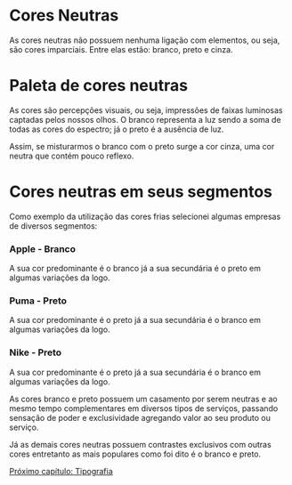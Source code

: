 # Cores Neutras

As cores neutras não possuem nenhuma ligação com elementos, ou seja, são cores imparciais. Entre elas estão: branco, preto e cinza.

# Paleta de cores neutras

As cores são percepções visuais, ou seja, impressões de faixas luminosas captadas pelos nossos olhos. O branco representa a luz sendo a soma de todas as cores do espectro; já o preto é a ausência de luz.

Assim, se misturarmos o branco com o preto surge a cor cinza, uma cor neutra que contém pouco reflexo.

# Cores neutras em seus segmentos

Como exemplo da utilização das cores frias selecionei algumas empresas de diversos segmentos:

### Apple - Branco

A sua cor predominante é o branco já a sua secundária é o preto em algumas variações da logo.

### Puma - Preto

A sua cor predominante é o preto já a sua secundária é o branco em algumas variações da logo.

### Nike - Preto

A sua cor predominante é o preto já a sua secundária é o branco em algumas variações da logo.

As cores branco e preto possuem um casamento por serem neutras e ao mesmo tempo complementares em diversos tipos de serviços, passando sensação de poder e exclusividade agregando valor ao seu produto ou serviço.

Já as demais cores neutras possuem contrastes exclusivos com outras cores entretanto as mais populares como foi dito é o branco e preto.

[Próximo capítulo: Tipografia](../11-Tipografia/Tipografia.md)